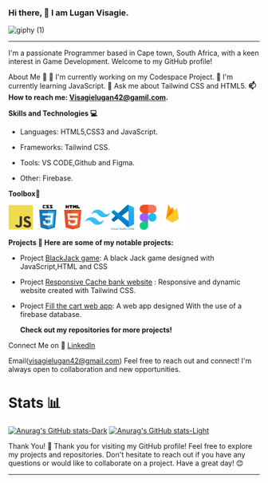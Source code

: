 ### Hi there, 👋 I am Lugan Visagie.


![giphy (1)](https://github.com/Lugan2004/Lugan2004/assets/143476723/1fd8da8c-bffb-4e3b-b8f6-c8b9fc01e713)

---
I'm a passionate Programmer based in Cape town, South Africa, with a keen interest in Game Development. Welcome to my GitHub profile!

About Me 🌟 🔭 I'm currently working on my Codespace Project. 🌱 I'm currently learning JavaScript. 💬 Ask me about Tailwind CSS and HTML5.
**📫 How to reach me: Visagielugan42@gamil.com.**

**Skills and Technologies 💻**
- Languages: HTML5,CSS3 and JavaScript.
  
- Frameworks: Tailwind CSS.
- Tools: VS CODE,Github and Figma.
- Other: Firebase.
  
**Toolbox🧰**

<img src="https://github.com/devicons/devicon/blob/master/icons/javascript/javascript-original.svg" alt="JavaScript Logo" width="50" height="50"> <img src="https://github.com/devicons/devicon/blob/master/icons/css3/css3-original-wordmark.svg" alt="CSS Logo" width="50" height="50"><img src="https://github.com/devicons/devicon/blob/master/icons/html5/html5-original-wordmark.svg" alt="HTML Logo" width="50" height="50"><img src="https://github.com/devicons/devicon/blob/master/icons/tailwindcss/tailwindcss-original.svg" alt="Tailwind Logo" width="50" height="50"><img src="https://github.com/devicons/devicon/blob/master/icons/vscode/vscode-original-wordmark.svg" alt="VSCODE Logo" width="50" height="50"><img src="https://github.com/devicons/devicon/blob/master/icons/figma/figma-original.svg" alt="Figma Logo" width="50" height="50"><img src="https://github.com/devicons/devicon/blob/master/icons/firebase/firebase-original-wordmark.svg" alt="Firebase log" width="50" height="50">










 **Projects 🚀 Here are some of my notable projects:**

- Project [BlackJack game](https://github.com/Lugan2004/Black-jack-app): A black Jack game designed with JavaScript,HTML and CSS 
- Project [Responsive Cache bank website](https://github.com/Lugan2004/LUGVIS340_WFC2401_LuganVisagie_GroupA_SDF11) : Responsive and dynamic website created with Tailwind CSS.
- Project [Fill the cart web app](https://github.com/Lugan2004/LUGVIS340_WFC2401_LuganVisagie_SDF07/tree/main/LUGVIS340_WFC2401_LuganVisagie_SDF07): A web app designed With the use of a firebase database.
  
   **Check out my repositories for more projects!**

Connect Me on 📱 [LinkedIn](lugan-visagie-ab3794268)

Email(visagielugan42@gmail.com) Feel free to reach out and connect! I'm always open to collaboration and new opportunities.

# Stats 📊


[![Anurag's GitHub stats-Dark](https://github-readme-stats.vercel.app/api?username=Lugan2004&show_icons=true&theme=radical#gh-dark-mode-only)](https://github.com/anuraghazra/github-readme-stats#gh-dark-mode-only)
[![Anurag's GitHub stats-Light](https://github-readme-stats.vercel.app/api?username=Lugan2004&show_icons=true&theme=default#gh-light-mode-only)](https://github.com/anuraghazra/github-readme-stats#gh-light-mode-only)

Thank You! 🙏 Thank you for visiting my GitHub profile! Feel free to explore my projects and repositories. Don't hesitate to reach out if you have any questions or would like to collaborate on a project. Have a great day! 😊

---

<!--
**Lugan2004/Lugan2004** is a ✨ _special_ ✨ repository because its `README.md` (this file) appears on your GitHub profile.

Here are some ideas to get you started:

- 🔭 I’m currently working on ...
- 🌱 I’m currently learning ...
- 👯 I’m looking to collaborate on ...
- 🤔 I’m looking for help with ...
- 💬 Ask me about ...
- 📫 How to reach me: ...
- 😄 Pronouns: ...
- ⚡ Fun fact: ...
-->

